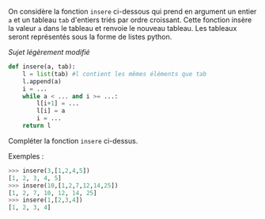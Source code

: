 On considère la fonction `insere` ci-dessous qui prend en argument un entier `a` et un
tableau `tab` d'entiers triés par ordre croissant. Cette fonction insère la valeur `a` dans le
tableau et renvoie le nouveau tableau. Les tableaux seront représentés sous la forme de
listes python.

_Sujet légèrement modifié_

```python linenums='1'
def insere(a, tab):
    l = list(tab) #l contient les mêmes éléments que tab
    l.append(a)
    i = ...
    while a < ... and i >= ...:
        l[i+1] = ...
        l[i] = a
        i = ...
    return l
```

Compléter la fonction ```insere``` ci-dessus.

Exemples :
```python
>>> insere(3,[1,2,4,5])
[1, 2, 3, 4, 5]
>>> insere(10,[1,2,7,12,14,25])
[1, 2, 7, 10, 12, 14, 25]
>>> insere(1,[2,3,4])
[1, 2, 3, 4]
```
